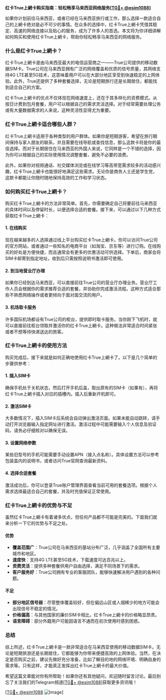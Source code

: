 **红卡True上網卡购买指南：轻松畅享马来西亚网络服务[[TG💪+ @esim1088](https://t.me/s/esim1088)]**

如果你计划前往马来西亚，或者已经在马来西亚旅行或工作，那么选择一款适合自己的上網卡绝对是必不可少的事情。在众多的选择中，红卡True上網卡凭借其稳定、高速的网络连接以及贴心的服务，成为了许多人的首选。本文将为你详细讲解如何购买和使用红卡True上網卡，帮助你轻松畅享马来西亚的网络服务。

### 什么是红卡True上網卡？

红卡True上網卡是由马来西亚最大的电信运营商之一——True公司提供的移动数据SIM卡。True公司在马来西亚拥有广泛的网络覆盖和优质的信号质量，其网络支持4G LTE甚至5G技术，这意味着用户可以在大部分地区享受到快速稳定的上网体验。此外，True还提供了多种套餐选择，无论是短期旅行还是长期居住，都能找到适合自己的方案。

红卡True上網卡的优点不仅体现在网络速度上，还在于其多样化的资费模式。从按日计费到包月套餐，用户可以根据自己的需求灵活选择。对于经常需要处理公务或有大量数据需求的人来说，这种灵活性显得尤为重要。

### 红卡True上網卡适合哪些人群？

红卡True上網卡适用于各种类型的用户群体。如果你是短期游客，希望在旅行期间保持与家人朋友的联系，并且需要在线导航或查找信息，那么这款卡将是你的最佳选择。而对于长期居住在马来西亚的外国人来说，它同样是一个不错的选择，因为你可以根据自己的实际使用情况调整套餐，避免不必要的浪费。

此外，如果你对视频通话、社交媒体浏览或在线学习等高带宽需求较多的活动感兴趣，红卡True上網卡也能很好地满足这些需求。无论你是商务人士还是学生党，这款卡都能让你随时随地保持高效的工作和学习状态。

### 如何购买红卡True上網卡？

购买红卡True上網卡的方法非常简单。首先，你需要确定自己将要前往马来西亚的具体时间以及停留时长，以便选择合适的套餐。接下来，可以通过以下几种方式获取红卡True上網卡：

#### 1. 在线购买
现在越来越多的人选择通过线上平台购买红卡True上網卡。你可以访问True公司的官方网站，或者通过一些知名的电商平台（如淘宝、京东等）进行订购。在线购买的好处是方便快捷，而且通常会有更多的优惠活动可供选择。下单后，商家会将SIM卡邮寄到指定地址，收到后只需按照说明书激活即可使用。

#### 2. 到当地营业厅办理
如果你已经到达马来西亚，可以直接前往True公司的营业厅办理业务。营业厅工作人员会根据你的需求推荐合适的套餐，并协助你完成激活流程。这种方式适合那些不熟悉网络操作或者更倾向于面对面交流的用户。

#### 3. 机场取卡服务
许多国际机场都设有True公司的柜台，提供即时取卡服务。当你刚下飞机时，就可以直接前往柜台领取并激活你的红卡True上網卡。这种做法非常适合时间紧张或者不想等待快递送达的旅客。

### 红卡True上網卡的使用方法

购买完成后，接下来就是如何正确地使用红卡True上網卡了。以下是几个简单的步骤供参考：

#### 1. 插入SIM卡
确保手机处于关机状态，然后打开手机后盖，取出原有的SIM卡（如果有），再将红卡True上網卡插入对应的插槽内。插入后重新开机即可。

#### 2. 激活SIM卡
大多数情况下，插入SIM卡后系统会自动弹出激活页面。如果未能自动跳转，请手动打开浏览器输入指定网址进行激活。激活过程中可能需要输入个人信息及验证码，请务必仔细核对以确保无误。

#### 3. 设置网络参数
某些旧型号的手机可能需要手动设置APN（接入点名称）。具体设置方法可以参考包装盒内的说明书，或者访问True官网查询最新资料。

#### 4. 选择合适套餐
激活成功后，你可以登录True账户管理界面查看当前可用的套餐选项。根据个人需求选择最适合自己的套餐，并及时充值保证正常使用。

### 红卡True上網卡的优势与不足

虽然红卡True上網卡有着诸多优点，但任何产品都不可能是完美的。下面我们就来分析一下它的优势与不足之处。

#### 优势
- **覆盖范围广**：True公司在马来西亚的基站分布广泛，几乎涵盖了全国所有主要城市和地区。
- **速度快**：支持4G LTE甚至5G技术，下载速度可达百兆以上。
- **资费灵活**：提供多种套餐供用户自由选择，满足不同场景下的需求。
- **客户服务好**：True公司拥有专业的客服团队，能够快速解决用户遇到的各种问题。

#### 不足
- **部分地区信号弱**：尽管整体覆盖较好，但在偏远山区或人烟稀少的地方可能会出现信号不稳定的情况。
- **价格偏高**：与其他国家的廉价SIM卡相比，红卡True上網卡的价格略显昂贵。
- **语言障碍**：部分外籍用户可能因语言不通而在初次使用时感到困惑。

### 总结

综上所述，红卡True上網卡是一款非常适合在马来西亚使用的移动数据SIM卡。无论是短期旅游还是长期居住，它都能够为你带来便捷高效的上网体验。当然，在决定是否购买之前，建议先做好充分准备，比如了解目的地的网络环境、明确自身的需求等。只有这样，才能真正发挥出红卡True上網卡的最大价值。

希望这篇文章能对你有所帮助！如果你还有其他疑问，欢迎随时留言讨论。最后别忘了关注我们的Telegram频道[[TG💪+ @esim1088](https://t.me/s/esim1088)]获取更多资讯哦！

[[TG💪+ @esim1088](https://t.me/s/esim1088) ![Image](https://i.postimg.cc/4NQfJmqS/Snipaste-2025-05-13-00-14-12.png)]